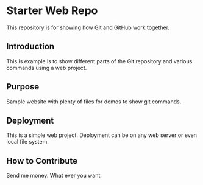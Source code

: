 # Starter Web Repo

This repository is for showing how Git and GitHub work together.

## Introduction

This is example is to show different parts of the Git repository and various commands using a web project.

## Purpose

Sample website with plenty of files for demos to show git commands.

## Deployment

This is a simple web project. Deployment can be on any web server or even local file system.

## How to Contribute

Send me money. What ever you want.
